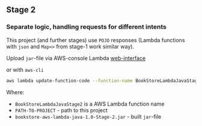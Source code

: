 ## Stage 2
### Separate logic, handling requests for different intents

This project (and further stages) use `POJO` responses (Lambda functions with `json` and `Map<>` from stage-1 work similar way).

Upload `jar`-file via AWS-console Lambda [web-interface](https://console.aws.amazon.com/lambda/home?region=us-east-1#/functions) 

or with `aws-cli`
```sh
aws lambda update-function-code --function-name BookStoreLambdaJavaStage2 --zip-file fileb://PATH-TO-PROJECT/build/lib/bookstore-aws-lambda-java-1.0-Stage-2.jar
```
Where:
 * `BookStoreLambdaJavaStage2` is a AWS Lambda function name
 * `PATH-TO-PROJECT` - path to this project
 * `bookstore-aws-lambda-java-1.0-Stage-2.jar` - built `jar`-file
